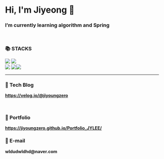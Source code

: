 # Hi, I'm Jiyeong 👋
<h3>I’m currently learning algorithm and Spring&nbsp;&nbsp;</h3>
<br>
<div><h3>📚 STACKS</h2></div>

<img src="https://img.shields.io/badge/python-3776AB?style=for-the-badge&logo=python&logoColor=white"> <img src="https://img.shields.io/badge/java-007396?style=for-the-badge&logo=java&logoColor=white"> <br>
<img src="https://img.shields.io/badge/django-092E20?style=for-the-badge&logo=django&logoColor=white">
<img src="https://img.shields.io/badge/Spring-6DB33F?style=for-the-badge&logo=Spring&logoColor=white"><img src="https://img.shields.io/badge/amazonaws-232F3E?style=for-the-badge&logo=amazonaws&logoColor=white">
<!--<img src="https://img.shields.io/badge/github-181717?style=for-the-badge&logo=github&logoColor=white"><br>
<img src="https://img.shields.io/badge/html5-E34F26?style=for-the-badge&logo=html5&logoColor=white"> 
<img src="https://img.shields.io/badge/css-1572B6?style=for-the-badge&logo=css3&logoColor=white"> 
<img src="https://img.shields.io/badge/javascript-F7DF1E?style=for-the-badge&logo=javascript&logoColor=black"> --!>
<hr>
<b><h3>🔭 Tech Blog </h3></a>
<!--[![Tech Blog Badge](http://img.shields.io/badge/-Tech%20blog-orange?style=flat-square&logo=&link=https://zzsza.github.io/)](https://velog.io/@jiyoungzero)--><!--<img src="https://img.shields.io/badge/C-00599C?style=for-the-badge&logo=c%2B%2B&logoColor=white"><br>-->
https://velog.io/@jiyoungzero

<br>

<h3><b>🌱 Portfolio</b></h3>

https://jiyoungzero.github.io/Portfolio_JYLEE/
<br>

<h3><b>📧 E-mail </b></h3>
wldudwldhd@naver.com


<!-- <img src="https://github-readme-stats.vercel.app/api?username=jiyoungzero&show_icons=true&theme=github_dark"/> -->
<!-- ![](https://github-readme-stats.vercel.app/api/top-langs/?username=jiyoungzero&layout=compact&theme=default)</a> -->


            
<!--
**jiyoungzero/jiyoungzero** is a ✨ _special_ ✨ repository because its `README.md` (this file) appears on your GitHub profile.

Here are some ideas to get you started:

- 🔭 I’m currently working on ...
- 🌱 I’m currently learning algorithm and Adroid App
- 👯 I’m looking to collaborate on ...
- 🤔 I’m looking for help with ...
- 💬 Ask me about ...
- 📫 How to reach me: ...
- 😄 Pronouns: ...
- ⚡ Fun fact: ...
-->
